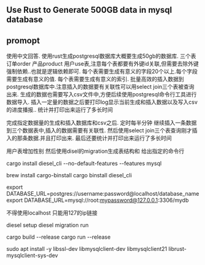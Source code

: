 ## Use Rust to Generate 500GB data in mysql database
## promopt
使用中文回答.
使用rust生成postgresql数据库大概要生成50gb的数据库.
三个表 订单order 产品product 用户use表,注意每个表都要有外键id关联,但需要去除外键强制依赖..也就是逻辑依赖即可.
每个表需要生成有意义的字段20个以上.每个字段需要生成有意义的值.
每个表需要生成有意义的索引.
批量高效的插入数据到postgresql数据库中.注意插入的数据要有关联性可以用select join三个表被查询出来.
生成的数据也需要写入csv文件中,方便后续使用postgresql命令行工具进行数据导入.
插入一定量的数据之后要打印log显示当前生成和插入数据以及写入csv的进度播报..
统计并打印出来运行了多长时间

完成指定数据量的生成和插入数据库和csv之后.
定时每半分钟 继续插入一条数据到三个数据表中,插入的数据需要有关联性.
然后使用select join三个表查询刚才插入的那条数据.并且打印出来.
最后还要统计并打印出来运行了多长时间



用户表增加性别 
然后使用disel的migration生成表结构和 给出指定的命令行

cargo install diesel_cli --no-default-features --features  mysql

brew install cargo-binstall
cargo binstall diesel_cli

export DATABASE_URL=postgres://username:password@localhost/database_name
export DATABASE_URL=mysql://root:mypassword@127.0.0.1:3306/mydb

不得使用localhost 只能用127的ip链接

diesel setup
diesel migration run

cargo build --release
cargo run --release


sudo apt install -y libssl-dev libmysqlclient-dev libmysqlclient21 librust-mysqlclient-sys-dev


